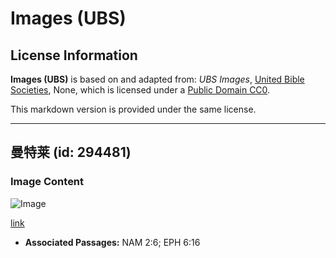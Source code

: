 # Images (UBS)

## License Information

**Images (UBS)** is based on and adapted from: _UBS Images_, [United Bible Societies](https://unitedbiblesocieties.org/), None, which is licensed under a [Public Domain CC0](https://creativecommons.org/public-domain/cc0/).

This markdown version is provided under the same license.



--------------------------------

## 曼特莱 (id: 294481)

### Image Content

![Image](https://cdn.aquifer.bible/aquifer-content/resources/Media/WEB-0402_mantelet.jpg)

[link](https://cdn.aquifer.bible/aquifer-content/resources/Media/WEB-0402_mantelet.jpg)

* **Associated Passages:** NAM 2:6; EPH 6:16

